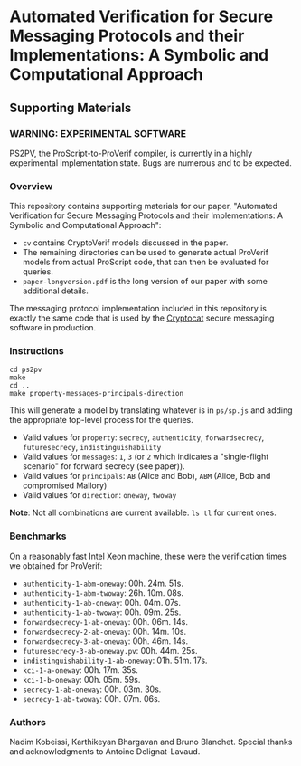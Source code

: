 # Automated Verification for Secure Messaging Protocols and their Implementations: A Symbolic and Computational Approach
## Supporting Materials

### WARNING: EXPERIMENTAL SOFTWARE
PS2PV, the ProScript-to-ProVerif compiler, is currently in a highly experimental implementation state. Bugs are numerous and to be expected.

### Overview
This repository contains supporting materials for our paper, "Automated Verification for Secure Messaging Protocols and their Implementations: A Symbolic and Computational Approach":

- `cv` contains CryptoVerif models discussed in the paper.
- The remaining directories can be used to generate actual ProVerif models from actual ProScript code, that can then be evaluated for queries.
- `paper-longversion.pdf` is the long version of our paper with some additional details.

The messaging protocol implementation included in this repository is exactly the same code that is used by the [Cryptocat](https://crypto.cat) secure messaging software in production.

### Instructions

```
cd ps2pv
make
cd ..
make property-messages-principals-direction
```

This will generate a model by translating whatever is in `ps/sp.js` and adding the appropriate top-level process for the queries.

* Valid values for `property`: `secrecy`, `authenticity`, `forwardsecrecy`, `futuresecrecy`, `indistinguishability`
* Valid values for `messages`: `1`, `3` (or `2` which indicates a "single-flight scenario" for forward secrecy (see paper)).
* Valid values for `principals`: `AB` (Alice and Bob), `ABM` (Alice, Bob and compromised Mallory)
* Valid values for `direction`: `oneway`, `twoway`

**Note**: Not all combinations are current available. `ls tl` for current ones.

### Benchmarks

On a reasonably fast Intel Xeon machine, these were the verification times we obtained for ProVerif:

* `authenticity-1-abm-oneway`:        00h. 24m. 51s.
* `authenticity-1-abm-twoway`:        26h. 10m. 08s.
* `authenticity-1-ab-oneway`:         00h. 04m. 07s.
* `authenticity-1-ab-twoway`:         00h. 09m. 25s.
* `forwardsecrecy-1-ab-oneway`:       00h. 06m. 14s.
* `forwardsecrecy-2-ab-oneway`:       00h. 14m. 10s.
* `forwardsecrecy-3-ab-oneway`:       00h. 46m. 14s.
* `futuresecrecy-3-ab-oneway.pv`:     00h. 44m. 25s.
* `indistinguishability-1-ab-oneway`: 01h. 51m. 17s.
* `kci-1-a-oneway`:                   00h. 17m. 35s.
* `kci-1-b-oneway`:                   00h. 05m. 59s.
* `secrecy-1-ab-oneway`:              00h. 03m. 30s.
* `secrecy-1-ab-twoway`:              00h. 07m. 06s.


### Authors
Nadim Kobeissi, Karthikeyan Bhargavan and Bruno Blanchet.
Special thanks and acknowledgments to Antoine Delignat-Lavaud.
